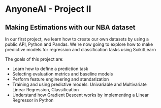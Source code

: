 # AnyoneAI - Project II
## Making Estimations with our NBA dataset

In our first project, we learn how to create our own datasets by using a public API, Python and Pandas. We're now going to explore how to make predictive models for regression and classification tasks using ScikitLearn

The goals of this project are:
* Learn how to define a prediction task
* Selecting evaluation metrics and baseline models
* Perform feature engineering and standarization
* Training and using predictive models: Univariable and Multivariate Linear Regression, Classification
* Understand how Gradient Descent works by implementing a Linear Regressor in Python
